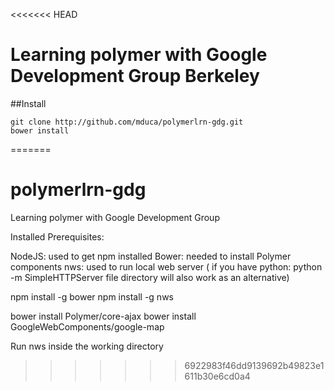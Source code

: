 <<<<<<< HEAD
# Learning polymer with Google Development Group Berkeley 

##Install

```
git clone http://github.com/mduca/polymerlrn-gdg.git
bower install
```

=======
# polymerlrn-gdg
Learning polymer with Google Development Group

Installed Prerequisites:

NodeJS: used to get npm installed
Bower: needed to install Polymer components
nws: used to run local web server ( if you have python: python -m SimpleHTTPServer file directory will also work as an alternative) 


npm install -g bower
npm install -g nws

bower install Polymer/core-ajax
bower install GoogleWebComponents/google-map

Run nws inside the working directory
>>>>>>> 6922983f46dd9139692b49823e1611b30e6cd0a4
